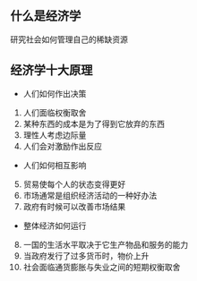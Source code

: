 ## 什么是经济学
研究社会如何管理自己的稀缺资源
## 经济学十大原理
* 人们如何作出决策
1. 人们面临权衡取舍
2. 某种东西的成本是为了得到它放弃的东西
3. 理性人考虑边际量
4. 人们会对激励作出反应
* 人们如何相互影响
5. 贸易使每个人的状态变得更好
6. 市场通常是组织经济活动的一种好办法
7. 政府有时候可以改善市场结果
* 整体经济如何运行
8. 一国的生活水平取决于它生产物品和服务的能力
9. 当政府发行了过多货币时，物价上升
10. 社会面临通货膨胀与失业之间的短期权衡取舍
